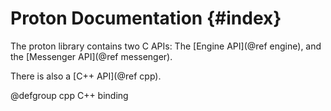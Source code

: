 Proton Documentation            {#index}
====================

The proton library contains two C APIs: The [Engine API](@ref engine),
and the [Messenger API](@ref messenger).

There is also a [C++ API](@ref cpp).

@defgroup cpp C++ binding
